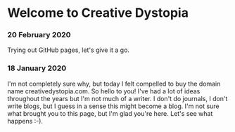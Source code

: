 # Welcome to Creative Dystopia

### 20 February 2020
Trying out GitHub pages, let's give it a go. 

### 18 January 2020

I'm not completely sure why, but today I felt compelled to buy the domain name creativedystopia.com.  So hello to you!  I've had a lot of ideas throughout the years but I'm not much of a writer.  I don't do journals, I don't write blogs, but I guess in a sense this might become a blog.  I'm not sure what brought you to this page, but I'm glad you're here.  Let's see what happens :-).